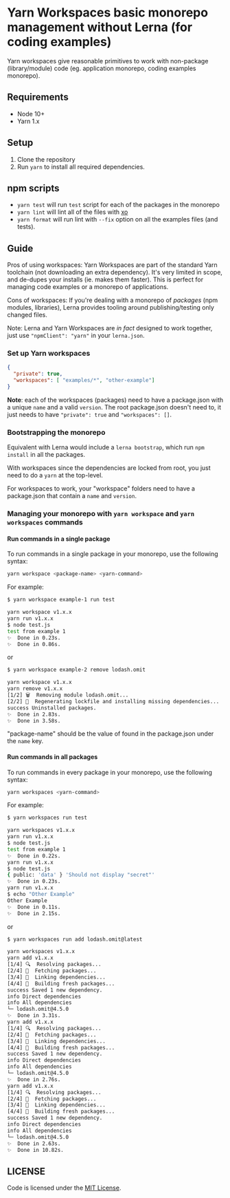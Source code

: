 # Yarn Workspaces basic monorepo management without Lerna (for coding examples)

Yarn workspaces give reasonable primitives to work with non-package (library/module) code (eg. application monorepo, coding examples monorepo).


## Requirements

- Node 10+
- Yarn 1.x 

## Setup

1. Clone the repository
2. Run `yarn` to install all required dependencies.

## npm scripts

- `yarn test` will run `test` script for each of the packages in the monorepo
- `yarn lint` will lint all of the files with [xo](https://github.com/xojs/xo)
- `yarn format` will run lint with `--fix` option on all the examples files (and tests).

## Guide

Pros of using workspaces: Yarn Workspaces are part of the standard Yarn toolchain (not downloading an extra dependency). It's very limited in scope, and de-dupes your installs (ie. makes them faster). This is perfect for managing code examples or a monorepo of applications.

Cons of workspaces: If you're dealing with a monorepo of _packages_ (npm modules, libraries), Lerna provides tooling around publishing/testing only changed files.

Note: Lerna and Yarn Workspaces are _in fact_ designed to work together, just use `"npmClient": "yarn"` in your `lerna.json`.

### Set up Yarn workspaces

```json
{
  "private": true,
  "workspaces": [ "examples/*", "other-example"]
}
```

**Note**: each of the workspaces (packages) need to have a package.json with a unique `name` and a valid `version`. The root package.json doesn't need to, it just needs to have `"private": true` and `"workspaces": []`.

### Bootstrapping the monorepo

Equivalent with Lerna would include a `lerna bootstrap`, which run `npm install` in all the packages.

With workspaces since the dependencies are locked from root, you just need to do a `yarn` at the top-level.

For workspaces to work, your "workspace" folders need to have a package.json that contain a `name` and `version`.

### Managing your monorepo with `yarn workspace` and `yarn workspaces` commands

#### Run commands in a single package

To run commands in a single package in your monorepo, use the following syntax:

```sh
yarn workspace <package-name> <yarn-command>
```

For example:

```sh
$ yarn workspace example-1 run test

yarn workspace v1.x.x
yarn run v1.x.x
$ node test.js
test from example 1
✨  Done in 0.23s.
✨  Done in 0.86s.
```

or

```sh
$ yarn workspace example-2 remove lodash.omit

yarn workspace v1.x.x
yarn remove v1.x.x
[1/2] 🗑  Removing module lodash.omit...
[2/2] 🔨  Regenerating lockfile and installing missing dependencies...
success Uninstalled packages.
✨  Done in 2.83s.
✨  Done in 3.58s.
```


"package-name" should be the value of found in the package.json under the `name` key.

#### Run commands in all packages

To run commands in every package in your monorepo, use the following syntax:

```sh
yarn workspaces <yarn-command>
```

For example:

```sh
$ yarn workspaces run test

yarn workspaces v1.x.x
yarn run v1.x.x
$ node test.js
test from example 1
✨  Done in 0.22s.
yarn run v1.x.x
$ node test.js
{ public: 'data' } 'Should not display "secret"'
✨  Done in 0.23s.
yarn run v1.x.x
$ echo "Other Example"
Other Example
✨  Done in 0.11s.
✨  Done in 2.15s.
```

or

```sh
$ yarn workspaces run add lodash.omit@latest

yarn workspaces v1.x.x
yarn add v1.x.x
[1/4] 🔍  Resolving packages...
[2/4] 🚚  Fetching packages...
[3/4] 🔗  Linking dependencies...
[4/4] 🔨  Building fresh packages...
success Saved 1 new dependency.
info Direct dependencies
info All dependencies
└─ lodash.omit@4.5.0
✨  Done in 3.31s.
yarn add v1.x.x
[1/4] 🔍  Resolving packages...
[2/4] 🚚  Fetching packages...
[3/4] 🔗  Linking dependencies...
[4/4] 🔨  Building fresh packages...
success Saved 1 new dependency.
info Direct dependencies
info All dependencies
└─ lodash.omit@4.5.0
✨  Done in 2.76s.
yarn add v1.x.x
[1/4] 🔍  Resolving packages...
[2/4] 🚚  Fetching packages...
[3/4] 🔗  Linking dependencies...
[4/4] 🔨  Building fresh packages...
success Saved 1 new dependency.
info Direct dependencies
info All dependencies
└─ lodash.omit@4.5.0
✨  Done in 2.63s.
✨  Done in 10.82s.

```

## LICENSE

Code is licensed under the [MIT License](./LICENSE).

